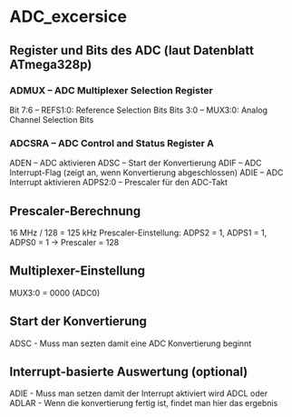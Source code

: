 # ADC_excersice
 
## Register und Bits des ADC (laut Datenblatt ATmega328p)

### ADMUX – ADC Multiplexer Selection Register

Bit 7:6 – REFS1:0: Reference Selection Bits
Bits 3:0 – MUX3:0: Analog Channel Selection Bits

### ADCSRA – ADC Control and Status Register A
 ADEN – ADC aktivieren 
 ADSC – Start der Konvertierung
 ADIF – ADC Interrupt-Flag (zeigt an, wenn Konvertierung abgeschlossen)
 ADIE – ADC Interrupt aktivieren
 ADPS2:0 – Prescaler für den ADC-Takt

## Prescaler-Berechnung

 16 MHz / 128 = 125 kHz
 Prescaler-Einstellung: ADPS2 = 1, ADPS1 = 1, ADPS0 = 1 → Prescaler = 128

## Multiplexer-Einstellung

 MUX3:0 = 0000  (ADC0)

## Start der Konvertierung

 ADSC - Muss man sezten damit eine ADC Konvertierung beginnt

## Interrupt-basierte Auswertung (optional)

 ADIE - Muss man setzen damit der Interrupt aktiviert wird
 ADCL oder ADLAR - Wenn die konvertierung fertig ist, findet man hier das ergebnis
